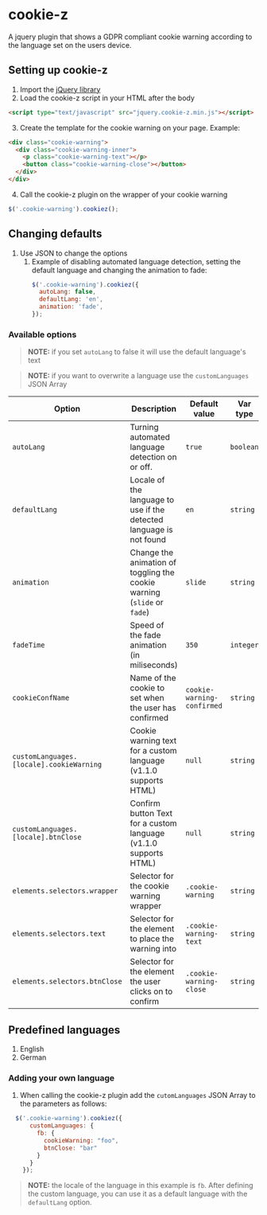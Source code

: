 # cookie-z
A jquery plugin that shows a GDPR compliant cookie warning according to the language set on the users device.
## Setting up cookie-z
1. Import the [jQuery library](https://www.google.com "jQuery's CDN Page")
2. Load the cookie-z script in your HTML after the body
```html
<script type="text/javascript" src="jquery.cookie-z.min.js"></script>
```
3. Create the template for the cookie warning on your page. Example:
```html
<div class="cookie-warning">
  <div class="cookie-warning-inner">
    <p class="cookie-warning-text"></p>
    <button class="cookie-warning-close"></button>
  </div>
</div>
```
4. Call the cookie-z plugin on the wrapper of your cookie warning
```javascript
$('.cookie-warning').cookiez();
```
## Changing defaults
1. Use JSON to change the options
    1. Example of disabling automated language detection, setting the default language and changing the animation to fade:
        ```javascript
        $('.cookie-warning').cookiez({
          autoLang: false,
          defaultLang: 'en',
          animation: 'fade',
        });
        ```
### Available options
> **NOTE:** if you set `autoLang` to false it will use the default language's text

>**NOTE:** if you want to overwrite a language use the `customLanguages` JSON Array

| Option                     | Description                                                               | Default value | Var type  |
| -------------------------- | ------------------------------------------------------------------------- | ------------- | --------- |
| `autoLang`                 | Turning automated language detection on or off.                           | `true`        | `boolean` |
| `defaultLang`              | Locale of the language to use if the detected language is not found       | `en`          | `string`  |
| `animation`                | Change the animation of toggling the cookie warning (`slide` or `fade`)   | `slide`       | `string`  |
| `fadeTime`                 | Speed of the fade animation (in miliseconds)                              | `350`         | `integer` |
| `cookieConfName`           | Name of the cookie to set when the user has confirmed         | `cookie-warning-confirmed`| `string`  |
| `customLanguages.[locale].cookieWarning`| Cookie warning text for a custom language (v1.1.0 supports HTML)    | `null` | `string`  |
| `customLanguages.[locale].btnClose`   | Confirm button Text for a custom language (v1.1.0 supports HTML)      | `null` | `string`  |
| `elements.selectors.wrapper`| Selector for the cookie warning wrapper                              | `.cookie-warning` | `string`  |
| `elements.selectors.text`  | Selector for the element to place the warning into               | `.cookie-warning-text` | `string`  |
| `elements.selectors.btnClose` | Selector for the element the user clicks on to confirm       | `.cookie-warning-close` | `string`  |
## Predefined languages
1. English
2. German
### Adding your own language
1. When calling the cookie-z plugin add the `cutomLanguages` JSON Array to the parameters as follows:
```javascript
  $('.cookie-warning').cookiez({
      customLanguages: {
        fb: {
          cookieWarning: "foo",
          btnClose: "bar"
        }
      }
    });
```
> **NOTE:** the locale of the language in this example is `fb`. After defining the custom language, you can use it as a default language with the `defaultLang` option.
